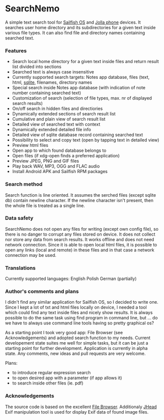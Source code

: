 # SearchNemo

A simple text search tool for [Sailfish OS](https://sailfishos.org/) and [Jolla phone](http://jolla.com/) devices.
It searches user home directory and its subdirectories for a given text inside various file types.
It can also find file and directory names containing searched text.

### Features
 * Search local home directory for a given text inside files and return result list divided into sections
 * Searched text is always case insensitive
 * Currently supported search targets: Notes app database, files (text, html, [sqlite](https://www.sqlite.org/), filenames, directory names
 * Special search inside Notes app database (with indication of note number containing searched text)
 * Customization of search (selection of file types, max. nr of displayed search results)
 * On/off search in hidden files and directiories
 * Dynamically extended sections of search result list
 * Cumulative and plain view of search result list
 * Detailed view of searched text with context
 * Dynamically extended detailed file info
 * Detailed view of sqlite database record containing searched text
 * Possibility to select and copy text (open by tapping text in detailed view)
 * Preview html files
 * Open app to which found database belongs to
 * Open files (if xdg-open finds a preferred application)
 * Preview JPEG, PNG and GIF files
 * Play back WAV, MP3, OGG and FLAC audio
 * Install Android APK and Sailfish RPM packages

### Search method
Search function is line oriented.
It assumes the serched files (except sqlite db) contain newline character. If the newline character isn't present, then the whole file is treated as a single line.

### Data safety
SearchNemo does not open any files for writing (except own config file), so there is no danger to corrupt any files stored on device.
It does not collect nor store any data from search results. It works offline and does not need network connection.
Since it is able to open local html files, it is possible to open any links (local and remote) in these files and in that case a network connection may be used.

### Translations
Currently supported languages:
English
Polish
German (partially)

### Author's comments and plans
I didn't find any similar application for Sailfish OS, so I decided to write one.
Since I kept a lot of txt and html files locally on device, I needed a tool which could find any text inside files and nicely show results.
It is always possible to do the same task using find program in command line, but ... do we have to always use command line tools having so pretty graphical os?

As a starting point I took very good app: File Browser (see Acknowledgements) and adopted search function to my needs.
Current developement state suites me well for simple tasks, but it can be just a starting point for further development.
Application is currently in alpha state.
Any comments, new ideas and pull requests are very welcome.

Plans:

 * to introduce regular expression search
 * to open desired app with a parameter (if app allows it)
 * to search inside other files (ie. pdf)

### Acknowledgements
The source code is based on the excellent [File Browser](https://github.com/karip/harbour-file-browser).
Additionaly [JHead](http://www.sentex.net/~mwandel/jhead/) Exif manipulation tool is used for display Exif data of found image files. 
